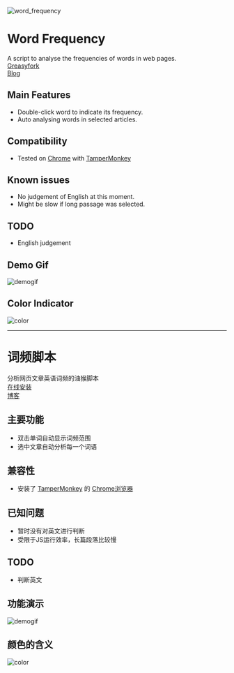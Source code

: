 ![word_frequency](https://github.com/oyrx/word_frequency/raw/master/others/words.png)
# Word Frequency
A script to analyse the frequencies of words in web pages.  
[Greasyfork](https://greasyfork.org/zh-CN/scripts/371031-%E8%AF%8D%E9%A2%91%E7%BB%9F%E8%AE%A1)  
[Blog](https://quoth.win/word_freq)  

## Main Features
- Double-click word to indicate its frequency.  
- Auto analysing words in selected articles.  

## Compatibility
- Tested on [Chrome](https://www.google.com/chrome/) with [TamperMonkey](https://chrome.google.com/webstore/detail/tampermonkey/dhdgffkkebhmkfjojejmpbldmpobfkfo?hl=en)  

## Known issues
- No judgement of English at this moment.  
- Might be slow if long passage was selected.  

## TODO
- English judgement    
    
## Demo Gif
![demogif](https://github.com/oyrx/word_frequency/raw/master/others/words.gif)

## Color Indicator
![color](https://github.com/oyrx/word_frequency/raw/master/others/signals.jpg)
    
----------------------------------------------------
    
# 词频脚本
分析网页文章英语词频的油猴脚本  
[在线安装](https://greasyfork.org/zh-CN/scripts/371031-%E8%AF%8D%E9%A2%91%E7%BB%9F%E8%AE%A1)  
[博客](https://quoth.win/word_freq)  

## 主要功能
- 双击单词自动显示词频范围  
- 选中文章自动分析每一个词语  

## 兼容性
- 安装了 [TamperMonkey](https://chrome.google.com/webstore/detail/tampermonkey/dhdgffkkebhmkfjojejmpbldmpobfkfo?hl=en) 的 [Chrome浏览器](https://www.google.com/chrome/)   

## 已知问题
- 暂时没有对英文进行判断  
- 受限于JS运行效率，长篇段落比较慢  

## TODO
- 判断英文  

    
## 功能演示
![demogif](https://github.com/oyrx/word_frequency/raw/master/others/words.gif)

## 颜色的含义
![color](https://github.com/oyrx/word_frequency/raw/master/others/signals.jpg)